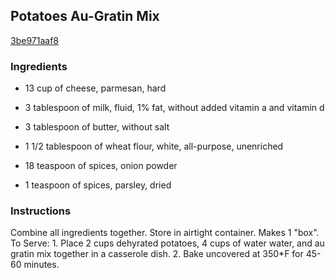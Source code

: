 ## Potatoes Au-Gratin Mix

[3be971aaf8](http://www.food.com/recipe/potatoes-au-gratin-mix-172346)

### Ingredients

 - 13 cup of cheese, parmesan, hard

 - 3 tablespoon of milk, fluid, 1% fat, without added vitamin a and vitamin d

 - 3 tablespoon of butter, without salt

 - 1 1/2 tablespoon of wheat flour, white, all-purpose, unenriched

 - 18 teaspoon of spices, onion powder

 - 1 teaspoon of spices, parsley, dried

### Instructions

Combine all ingredients together. Store in airtight container. Makes 1 "box". To Serve: 1. Place 2 cups dehyrated potatoes, 4 cups of water water, and au gratin mix together in a casserole dish. 2. Bake uncovered at 350*F for 45-60 minutes.
